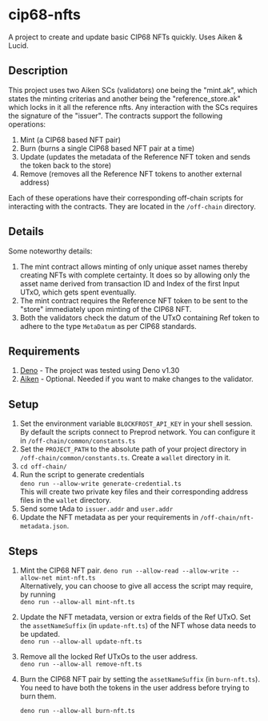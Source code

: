 # cip68-nfts

A project to create and update basic CIP68 NFTs quickly. Uses Aiken &amp; Lucid.

## Description

This project uses two Aiken SCs (validators) one being the "mint.ak", which
states the minting criterias and another being the "reference_store.ak" which
locks in it all the reference nfts. Any interaction with the SCs requires the
signature of the "issuer". The contracts support the following operations:

1. Mint (a CIP68 based NFT pair)
2. Burn (burns a single CIP68 based NFT pair at a time)
3. Update (updates the metadata of the Reference NFT token and sends the token
   back to the store)
4. Remove (removes all the Reference NFT tokens to another external address)

Each of these operations have their corresponding off-chain scripts for
interacting with the contracts. They are located in the `/off-chain` directory.

## Details

Some noteworthy details:

1. The mint contract allows minting of only unique asset names thereby creating
   NFTs with complete certainty. It does so by allowing only the asset name
   derived from transaction ID and Index of the first Input UTxO, which gets
   spent eventually.
2. The mint contract requires the Reference NFT token to be sent to the "store"
   immediately upon minting of the CIP68 NFT.
3. Both the validators check the datum of the UTxO containing Ref token to
   adhere to the type `MetaDatum` as per CIP68 standards.

## Requirements

1. [Deno](https://deno.land/ "A modern runtime for Javascript & Typescript") -
   The project was tested using Deno v1.30
2. [Aiken](https://aiken-lang.org/) - Optional. Needed if you want to make
   changes to the validator.

## Setup

1. Set the environment variable `BLOCKFROST_API_KEY` in your shell session. By
   default the scripts connect to Preprod network. You can configure it in
   `/off-chain/common/constants.ts`
2. Set the `PROJECT_PATH` to the absolute path of your project directory in
   `/off-chain/common/constants.ts`. Create a `wallet` directory in it.
3. `cd off-chain/`
4. Run the script to generate credentials
   \
   `deno run --allow-write generate-credential.ts`\
   This will create two private key files and their corresponding address files
   in the `wallet` directory.
5. Send some tAda to `issuer.addr` and `user.addr`
6. Update the NFT metadata as per your requirements in
   `/off-chain/nft-metadata.json`.

## Steps

1. Mint the CIP68 NFT pair.
   `deno run --allow-read --allow-write --allow-net mint-nft.ts`\
   Alternatively, you can choose to give all access the script may require, by
   running\
   `deno run --allow-all mint-nft.ts`
2. Update the NFT metadata, version or extra fields of the Ref UTxO. Set the
   `assetNameSuffix` (in `update-nft.ts`) of the NFT whose data needs to be
   updated.\
   `deno run --allow-all update-nft.ts`
3. Remove all the locked Ref UTxOs to the user address.\
   `deno run --allow-all remove-nft.ts`
4. Burn the CIP68 NFT pair by setting the `assetNameSuffix` (in `burn-nft.ts`).
   You need to have both the tokens in the user address before trying to burn
   them.

   `deno run --allow-all burn-nft.ts`
